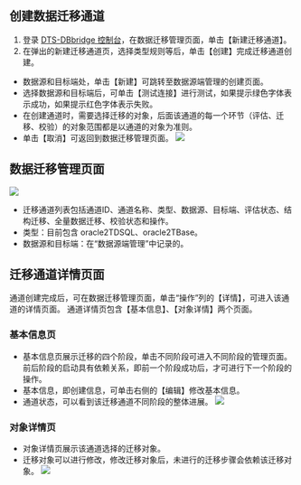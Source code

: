 ## 创建数据迁移通道
1. 登录 [DTS-DBbridge 控制台](https://cloud.tencent.com/document/product/571/45866)，在数据迁移管理页面，单击【新建迁移通道】。
2. 在弹出的新建迁移通道页，选择类型规则等后，单击【创建】完成迁移通道创建。
 - 数据源和目标端处，单击【新建】可跳转至数据源端管理的创建页面。
 - 选择数据源和目标端后，可单击【测试连接】进行测试，如果提示绿色字体表示成功，如果提示红色字体表示失败。
 - 在创建通道时，需要选择迁移的对象，后面该通道的每一个环节（评估、迁移、校验）的对象范围都是以通道的对象为准则。
 - 单击【取消】可返回到数据迁移管理页面。
![](https://main.qcloudimg.com/raw/50c0de633033900e682cdec0c5800eee.png) 


## 数据迁移管理页面
![](https://main.qcloudimg.com/raw/aabd3449531e0ee57b4a16385da85d77.png)
-	迁移通道列表包括通道ID、通道名称、类型、数据源、目标端、评估状态、结构迁移、全量数据迁移、校验状态和操作。
-	类型：目前包含 oracle2TDSQL、oracle2TBase。
-	数据源和目标端：在“数据源端管理”中记录的。


## 迁移通道详情页面
通道创建完成后，可在数据迁移管理页面，单击“操作”列的【详情】，可进入该通道的详情页面。
通道详情页包含【基本信息】、【对象详情】两个页面。

### 基本信息页
- 基本信息页展示迁移的四个阶段，单击不同阶段可进入不同阶段的管理页面。
前后阶段的启动具有依赖关系，即前一个阶段成功后，才可进行下一个阶段的操作。
- 基本信息，即创建信息，可单击右侧的【编辑】修改基本信息。
- 通道状态，可以看到该迁移通道不同阶段的整体进展。
![](https://main.qcloudimg.com/raw/9ad18e4a1d4396995ec627e843090a85.png)

### 对象详情页
- 对象详情页展示该通道选择的迁移对象。
- 迁移对象可以进行修改，修改迁移对象后，未进行的迁移步骤会依赖该迁移对象。
 ![](https://main.qcloudimg.com/raw/cc3633229302114a89c50404694904e6.png)
